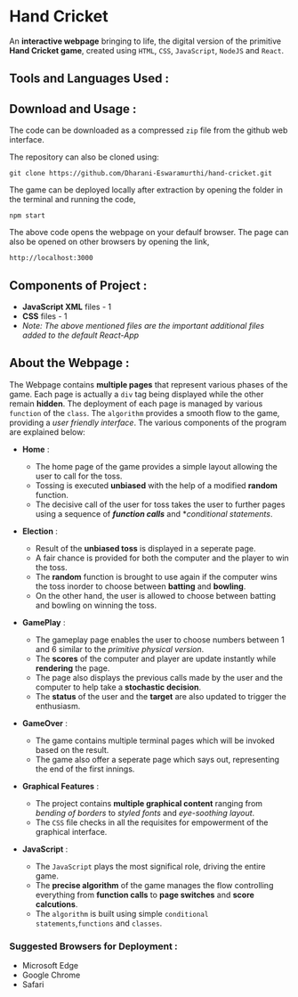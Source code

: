 # Hand Cricket


An **interactive webpage** bringing to life, the digital version of the primitive **Hand Cricket game**, created using `HTML`, `CSS`, `JavaScript`, `NodeJS` and `React`.

## Tools and Languages Used :


## Download and Usage :

The code can be downloaded as a compressed `zip` file from the github web interface.

The repository can also be cloned using:

```
git clone https://github.com/Dharani-Eswaramurthi/hand-cricket.git
```

The game can be deployed locally after extraction by opening the folder in the terminal and running the code,

```
npm start
```

The above code opens the webpage on your defaulf browser. The page can also be opened on other browsers by opening the link,

```
http://localhost:3000
```

## Components of Project :

- **JavaScript XML** files - 1
- **CSS** files - 1
- _Note: The above mentioned files are the important additional files added to the default React-App_

## About the Webpage :

The Webpage contains **multiple pages** that represent various phases of the game. Each page is actually a `div` tag being displayed while the other remain **hidden**. The deployment of each page is managed by various `function` of the `class`. The `algorithm` provides a smooth flow to the game, providing a _user friendly interface_. The various components of the program are explained below:

- **Home** :

  - The home page of the game provides a simple layout allowing the user to call for the toss.
  - Tossing is executed **unbiased** with the help of a modified **random** function.
  - The decisive call of the user for toss takes the user to further pages using a sequence of **_function calls_** and \*_conditional statements_.

- **Election** :

  - Result of the **unbiased toss** is displayed in a seperate page.
  - A fair chance is provided for both the computer and the player to win the toss.
  - The **random** function is brought to use again if the computer wins the toss inorder to choose between **batting** and **bowling**.
  - On the other hand, the user is allowed to choose between batting and bowling on winning the toss.

- **GamePlay** :

  - The gameplay page enables the user to choose numbers between 1 and 6 similar to the _primitive physical version_.
  - The **scores** of the computer and player are update instantly while **rendering** the page.
  - The page also displays the previous calls made by the user and the computer to help take a **stochastic decision**.
  - The **status** of the user and the **target** are also updated to trigger the enthusiasm.

- **GameOver** :

  - The game contains multiple terminal pages which will be invoked based on the result.
  - The game also offer a seperate page which says out, representing the end of the first innings.

- **Graphical Features** :

  - The project contains **multiple graphical content** ranging from _bending of borders_ to _styled fonts_ and _eye-soothing layout_.
  - The `CSS` file checks in all the requisites for empowerment of the graphical interface.

- **JavaScript** :
  - The `JavaScript` plays the most significal role, driving the entire game.
  - The **precise algorithm** of the game manages the flow controlling everything from **function calls** to **page switches** and **score calcutions**.
  - The `algorithm` is built using simple `conditional statements`,`functions` and `classes`.

### Suggested Browsers for Deployment :

- Microsoft Edge
- Google Chrome
- Safari
